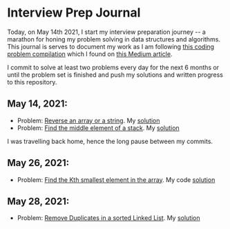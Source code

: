 # Interview Prep Journal

Today, on May 14th 2021, I start my interview preparation journey -- a marathon for honing my problem solving in data structures and algorithms. This journal is serves to document my work as I am following [this coding problem compilation](https://drive.google.com/file/d/1FMdN_OCfOI0iAeDlqswCiC2DZzD4nPsb/view) which I found on [this Medium article](https://anubhavsinha98.medium.com/resources-to-master-data-structures-and-algorithms-24450dc6d52b).

I commit to solve at least two problems every day for the next 6 months or until the problem set is finished and push my solutions and written progress to this repository.

## May 14, 2021:
- Problem: [Reverse an array or a string](https://www.geeksforgeeks.org/write-a-program-to-reverse-an-array-or-string/). My [solution](https://github.com/ak7588/interviewPrep/blob/main/reverseArray.py)
- Problem: [Find the middle element of a stack](https://www.geeksforgeeks.org/design-a-stack-with-find-middle-operation/). My [solution](https://github.com/ak7588/interviewPrep/blob/main/midStack.py)

I was travelling back home, hence the long pause between my commits.

## May 26, 2021:
- Problem: [Find the Kth smallest element in the array](https://practice.geeksforgeeks.org/problems/kth-smallest-element5635/1). My code [solution](https://github.com/ak7588/interviewPrep/blob/main/kthSmallest.py)

## May 28, 2021:
- Problem: [Remove Duplicates in a sorted Linked List](https://www.google.com/url?q=https://practice.geeksforgeeks.org/problems/remove-duplicate-element-from-sorted-linked-list/1&sa=D&source=editors&ust=1622208802808000&usg=AFQjCNFd9u0fJ6-8c0lKrXFACv6OlU9FNg). My [solution](https://github.com/ak7588/interviewPrep/blob/main/removeDuplicatesLnkLst.py)
